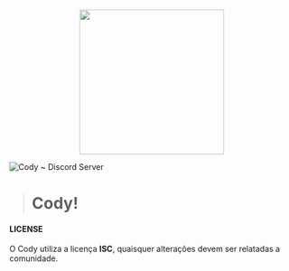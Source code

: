 <p align="center"> <br> <img width="256" src="https://cdn.discordapp.com/avatars/507292506942210048/1c30bebe60d9d88ee8819f0a9b70eb3d.png?size=256"> <br> </p>

![Cody ~ Discord Server](https://discordapp.com/api/guilds/507295947789828106/embed.png)

> <p align="center"> <h1>Cody!</h1> </p>


#### LICENSE
O Cody utiliza a licença **ISC**, quaisquer alterações devem ser relatadas a comunidade.